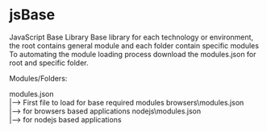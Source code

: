 # jsBase
JavaScript Base Library
Base library for each technology or environment, the root contains general module and each folder contain specific modules
To automating the module loading process download the modules.json for root and specific folder.

Modules/Folders:

modules.json       
    |--> First file to load for base required modules
browsers\modules.json             
          |--> for browsers based applications
nodejs\modules.json             
          |--> for nodejs based applications

